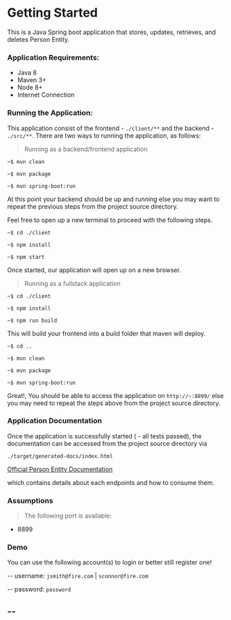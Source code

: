 # Getting Started

This is a Java Spring boot application that stores, updates, retrieves, and deletes Person Entity. 

### Application Requirements:
- Java 8
- Maven 3+
- Node 8+
- Internet Connection

### Running the Application:
This application consist of the frontend - `./client/**` and the backend - `./src/**`.
There are two ways to running the application, as follows:
> Running as a backend/frontend application
```
~$ mvn clean
```
```
~$ mvn package
```
```
~$ mvn spring-boot:run
```
At this point your backend should be up and running else you may want to repeat the previous steps from the project source directory. 

Feel free to open up a new terminal to proceed with the following steps.
```
~$ cd ./client
```
```
~$ npm install
```
```
~$ npm start
```
Once started, our application will open up on a new browser.

> Running as a fullstack application
```
~$ cd ./client
```
```
~$ npm install
```
```
~$ npm run build
```
This will build your frontend into a build folder that maven will deploy.
```
~$ cd ..
```
```
~$ mvn clean
```
```
~$ mvn package
```
```
~$ mvn spring-boot:run
```
Great!, You should be able to access the application on `http://~:8899/` else you may need to repeat the steps above from the project source directory.

### Application Documentation
Once the application is successfully started ( - all tests passed), the documentation can be accessed from the project source directory via

`./target/generated-docs/index.html`

[Official Person Entity Documentation](./target/generated-docs/index.html)

which contains details about each endpoints and how to consume them.

### Assumptions
> The following port is available:
- 8899

### Demo
You can use the following account(s) to login or better still register one!

-- username: `jsmith@fire.com` | `sconnor@fire.com`

-- password: `password`

--
-

